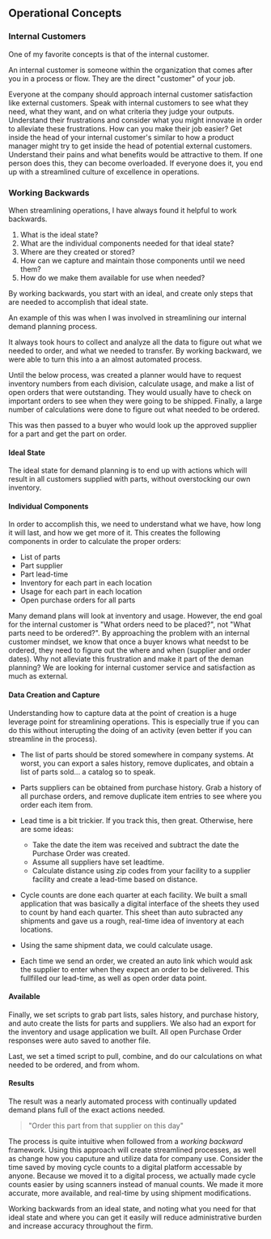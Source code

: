 ## Operational Concepts 

### Internal Customers

One of my favorite concepts is that of the internal customer.

An internal customer is someone within the organization that comes after you in a process or flow. They are the direct "customer" of your job.

Everyone at the company should approach internal customer satisfaction like external customers. Speak with internal customers to see what they need, what they want, and on what criteria they judge your outputs. Understand their frustrations and consider what you might innovate in order to alleviate these frustrations. How can you make their job easier? Get inside the head of your internal customer's similar to how a product manager might try to get inside the head of potential external customers. Understand their pains and what benefits would be attractive to them. If one person does this, they can become overloaded. If everyone does it, you end up with a streamlined culture of excellence in operations.

### Working Backwards

When streamlining operations, I have always found it helpful to work backwards. 

1. What is the ideal state?
2. What are the individual components needed for that ideal state?
3. Where are they created or stored?
4. How can we capture and maintain those components until we need them?
5. How do we make them available for use when needed?

By working backwards, you start with an ideal, and create only steps that are needed to accomplish that ideal state.

An example of this was when I was involved in streamlining our internal demand planning process.

It always took hours to collect and analyze all the data to figure out what we needed to order, and what we needed to transfer. By working backward, we were able to turn this into a an almost automated process.

Until the below process, was created a planner would have to request inventory numbers from each division, calculate usage, and make a list of open orders that were outstanding. They would usually have to check on important orders to see when they were going to be shipped. Finally, a large number of calculations were done to figure out what needed to be ordered.

This was then passed to a buyer who would look up the approved supplier for a part and get the part on order.

#### Ideal State

The ideal state for demand planning is to end up with actions which will result in all customers supplied with parts, without overstocking our own inventory.

#### Individual Components

In order to accomplish this, we need to understand what we have, how long it will last, and how we get more of it. This creates the following components in order to calculate the proper orders:

* List of parts
* Part supplier
* Part lead-time
* Inventory for each part in each location
* Usage for each part in each location
* Open purchase orders for all parts

Many demand plans will look at inventory and usage. However, the end goal for the internal customer is "What orders need to be placed?", not "What parts need to be ordered?". By approaching the problem with an internal customer mindset, we know that once a buyer knows what needst to be ordered, they need to figure out the where and when (supplier and order dates). Why not alleviate this frustration and make it part of the deman planning? We are looking for internal customer service and satisfaction as much as external.

#### Data Creation and Capture

Understanding how to capture data at the point of creation is a huge leverage point for streamlining operations. This is especially true if you can do this without interupting the doing of an activity (even better if you can streamline in the process).

* The list of parts should be stored somewhere in company systems. At worst, you can export a sales history, remove duplicates, and obtain a list of parts sold... a catalog so to speak.
* Parts suppliers can be obtained from purchase history. Grab a history of all purchase orders, and remove duplicate item entries to see where you order each item from.
* Lead time is a bit trickier. If you track this, then great. Otherwise, here are some ideas:
  * Take the date the item was received and subtract the date the Purchase Order was created.
  * Assume all suppliers have set leadtime.
  * Calculate distance using zip codes from your facility to a supplier facility and create a lead-time based on distance.

* Cycle counts are done each quarter at each facility. We built a small application that was basically a digital interface of the sheets they used to count by hand each quarter. This sheet than auto subracted any shipments and gave us a rough, real-time idea of inventory at each locations.
* Using the same shipment data, we could calculate usage.
* Each time we send an order, we created an auto link which would ask the supplier to enter when they expect an order to be delivered. This fullfilled our lead-time, as well as open order data point.

#### Available

Finally, we set scripts to grab part lists, sales history, and purchase history, and auto create the lists for parts and suppliers. We also had an export for the inventory and usage application we built. All open Purchase Order responses were auto saved to another file.

Last, we set a timed script to pull, combine, and do our calculations on what needed to be ordered, and from whom. 

#### Results

The result was a nearly automated process with continually updated demand plans full of the exact actions needed.

> "Order this part from that supplier on this day"

The process is quite intuitive when followed from a *working backward* framework. Using this approach will create streamlined processes, as well as change how you caputure and utilize data for company use. Consider the time saved by moving cycle counts to a digital platform accessable by anyone. Because we moved it to a digital process, we actually made cycle counts easier by using scanners instead of manual counts. We made it more accurate, more available, and real-time by using shipment modifications. 

Working backwards from an ideal state, and noting what you need for that ideal state and where you can get it easily will reduce administrative burden and increase accuracy throughout the firm.